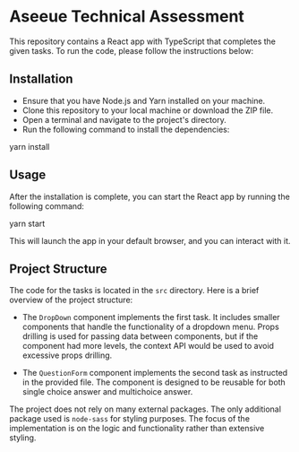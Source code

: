 # Aseeue Technical Assessment

This repository contains a React app with TypeScript that completes the given tasks. To run the code, please follow the instructions below:

## Installation

- Ensure that you have Node.js and Yarn installed on your machine.
- Clone this repository to your local machine or download the ZIP file.
- Open a terminal and navigate to the project's directory.
- Run the following command to install the dependencies:

yarn install


## Usage

After the installation is complete, you can start the React app by running the following command:

yarn start


This will launch the app in your default browser, and you can interact with it.

## Project Structure

The code for the tasks is located in the `src` directory. Here is a brief overview of the project structure:

- The `DropDown` component implements the first task. It includes smaller components that handle the functionality of a dropdown menu. Props drilling is used for passing data between components, but if the component had more levels, the context API would be used to avoid excessive props drilling.

- The `QuestionForm` component implements the second task as instructed in the provided file. The component is designed to be reusable for both single choice answer and multichoice answer.

The project does not rely on many external packages. The only additional package used is `node-sass` for styling purposes. The focus of the implementation is on the logic and functionality rather than extensive styling.


